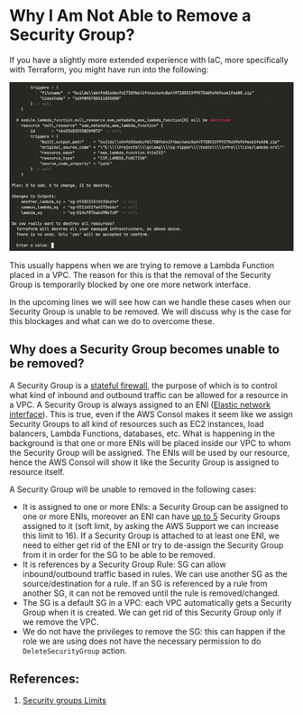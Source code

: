# Why I Am Not Able to Remove a Security Group?

If you have a slightly more extended experience with IaC, more specifically with Terraform, you might have run into the following:

![Terraform Remove Security Group Attached to a Lambda](why-i-am-not-able-to-remove-a-security-group/tf.gif)

This usually happens when we are trying to remove a Lambda Function placed in a VPC. The reason for this is that the removal of the Security Group is temporarily blocked by one ore more network interface. 

In the upcoming lines we will see how can we handle these cases when our Security Group is unable to be removed. We will discuss why is the case for this blockages and what can we do to overcome these.

## Why does a Security Group becomes unable to be removed?

A Security Group is a [stateful firewall](https://en.wikipedia.org/wiki/Stateful_firewall), the purpose of which is to control what kind of inbound and outbound traffic can be allowed for a resource in a VPC. A Security Group is always assigned to an ENI ([Elastic network interface](https://docs.aws.amazon.com/AWSEC2/latest/UserGuide/using-eni.html)). This is true, even if the AWS Consol makes it seem like we assign Security Groups to all kind of resources such as EC2 instances, load balancers, Lambda Functions, databases, etc. What is happening in the background is that one or more ENIs will be placed inside our VPC to whom the Security Group will be assigned. The ENIs will be used by our resource, hence the AWS Consol will show it like the Security Group is assigned to resource itself.

A Security Group will be unable to removed in the following cases:

- It is assigned to one or more ENIs: a Security Group can be assigned to one or more ENIs, moreover an ENI can have [up to 5](https://docs.aws.amazon.com/vpc/latest/userguide/amazon-vpc-limits.html#vpc-limits-security-groups) Security Groups assigned to it (soft limit, by asking the AWS Support we can increase this limit to 16). If a Security Group is attached to at least one ENI, we need to either get rid of the ENI or try to de-assign the Security Group from it in order for the SG to be able to be removed.
- It is references by a Security Group Rule: SG can allow inbound/outbound traffic based in rules. We can use another SG as the source/destination for a rule. If an SG is referenced by a rule from another SG, it can not be removed until the rule is removed/changed.
- The SG is a default SG in a VPC: each VPC automatically gets a Security Group when it is created. We can get rid of this Security Group only if we remove the VPC.
- We do not have the privileges to remove the SG: this can happen if the role we are using does not have the necessary permission to do `DeleteSecurityGroup` action.

## References:

1. [Security groups Limits](https://docs.aws.amazon.com/vpc/latest/userguide/amazon-vpc-limits.html#vpc-limits-security-groups)

